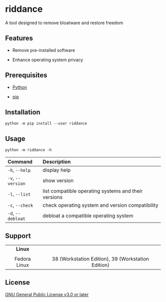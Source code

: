 # riddance

A tool designed to remove bloatware and restore freedom

## Features

- Remove pre-installed software

- Enhance operating system privacy

## Prerequisites

- [Python](https://www.python.org/downloads/)

- [pip](https://pip.pypa.io/en/stable/installation/)

## Installation

```
python -m pip install --user riddance
```

## Usage

```
python -m riddance -h
```

| Command           | Description                                          |
| :---              | :---                                                 |
| `-h`, `--help`    | display help                                         |
| `-v`, `--version` | show version                                         |
| `-l`, `--list`    | list compatible operating systems and their versions |
| `-c`, `--check`   | check operating system and version compatibility     |
| `-d`, `--debloat` | debloat a compatible operating system                |

## Support

|              |                                                    |
| :---:        | :---:                                              |
| **Linux**    |                                                    |
|              |                                                    |
| Fedora Linux | 38 (Workstation Edition), 39 (Workstation Edition) |

## License

[GNU General Public License v3.0 or later](https://github.com/rylan-justice/riddance/blob/main/COPYING)
